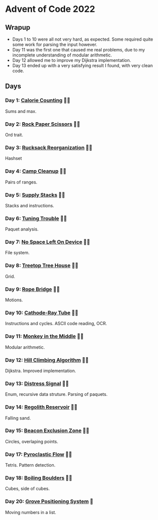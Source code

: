 # Advent of Code 2022

## Wrapup

- Days 1 to 10 were all not very hard, as expected. Some required quite some work for parsing the input however.
- Day 11 was the first one that caused me real problems, due to my incomplete understanding of modular arithmetic.
- Day 12 allowed me to improve my Dijkstra implementation.
- Day 13 ended up with a very satisfying result I found, with very clean code.

## Days

### Day 1: [Calorie Counting](day01/README.md) 🌟🌟

Sums and max.

### Day 2: [Rock Paper Scissors](day02/README.md) 🌟🌟

Ord trait.

### Day 3: [Rucksack Reorganization](day03/README.md) 🌟🌟

Hashset

### Day 4: [Camp Cleanup](day04/README.md) 🌟🌟

Pairs of ranges.

### Day 5: [Supply Stacks](day05/README.md) 🌟🌟

Stacks and instructions.

### Day 6: [Tuning Trouble](day06/README.md) 🌟🌟

Paquet analysis.

### Day 7: [No Space Left On Device](day07/README.md) 🌟🌟

File system.

### Day 8: [Treetop Tree House](day08/README.md) 🌟🌟

Grid.

### Day 9: [Rope Bridge](day09/README.md) 🌟🌟

Motions.

### Day 10: [Cathode-Ray Tube](day10/README.md) 🌟🌟

Instructions and cycles. ASCII code reading, OCR.

### Day 11: [Monkey in the Middle](day11/README.md) 🌟🌟

Modular arithmetic.

### Day 12: [Hill Climbing Algorithm](day12/README.md) 🌟🌟

Dijkstra. Improved implementation.

### Day 13: [Distress Signal](day13/README.md) 🌟🌟

Enum, recursive data struture. Parsing of paquets.

### Day 14: [Regolith Reservoir](day14/README.md) 🌟🌟

Falling sand.

### Day 15: [Beacon Exclusion Zone](day15/README.md) 🌟🌟

Circles, overlaping points.

### Day 17: [Pyroclastic Flow](day17/README.md) 🌟🌟

Tetris. Pattern detection.

### Day 18: [Boiling Boulders](day18/README.md) 🌟🌟

Cubes, side of cubes.

### Day 20: [Grove Positioning System](day20/README.md) 🌟

Moving numbers in a list.